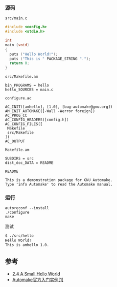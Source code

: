 ### 源码

`src/main.c`

```c
#include <config.h>
#include <stdio.h>

int
main (void)
{
  puts ("Hello World!");
  puts ("This is " PACKAGE_STRING ".");
  return 0;
}
```

`src/Makefile.am`

```
bin_PROGRAMS = hello
hello_SOURCES = main.c
```

`configure.ac`

```
AC_INIT([amhello], [1.0], [bug-automake@gnu.org])
AM_INIT_AUTOMAKE([-Wall -Werror foreign])
AC_PROG_CC
AC_CONFIG_HEADERS([config.h])
AC_CONFIG_FILES([
 Makefile
 src/Makefile
])
AC_OUTPUT
```

`Makefile.am`

```
SUBDIRS = src
dist_doc_DATA = README
```

`README`

```
This is a demonstration package for GNU Automake.
Type 'info Automake' to read the Automake manual.
```

### 运行

```
autoreconf --install
./configure
make
```

测试

```bash
$ ./src/hello
Hello World!
This is amhello 1.0.
```

## 参考

- [2.4 A Small Hello World](https://www.gnu.org/software/automake/manual/html_node/Hello-World.html)
- [Automake官方入门实例[1]](https://zhuanlan.zhihu.com/p/104278566)
